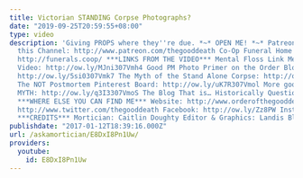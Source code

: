 ```yaml
---
title: Victorian STANDING Corpse Photographs?
date: "2019-09-25T20:59:55+08:00"
type: video
description: 'Giving PROPS where they''re due. *~* OPEN ME! *~* Patreon Link to Support
  this Channel: http://www.patreon.com/thegooddeath Co-Op Funeral Home in Seattle:
  http://funerals.coop/ ***LINKS FROM THE VIDEO*** Mental Floss Link Mentioned in
  Video: http://ow.ly/MJni307Vmh4 Good PM Photo Primer on the Order Blog from a Member:
  http://ow.ly/5si0307Vmk7 The Myth of the Stand Alone Corpse: http://ow.ly/XdZ0307VmlW
  The NOT Postmortem Pinterest Board: http://ow.ly/uK7R307Vmol More good info on the
  MYTH: http://ow.ly/q3I3307VmoS The Blog That is… Historically Questionable: http://ow.ly/hyx7307Vmph
  ***WHERE ELSE YOU CAN FIND ME*** Website: http://www.orderofthegooddeath.com Twitter:
  http://www.twitter.com/thegooddeath Facebook: http://ow.ly/Zz8PW Instagram: http://www.instagram.com/thegooddeath
  ***CREDITS*** Mortician: Caitlin Doughty Editor & Graphics: Landis Blair (@landisblair)'
publishdate: "2017-01-12T18:39:16.000Z"
url: /askamortician/E8DxI8Pn1Uw/
providers:
  youtube:
    id: E8DxI8Pn1Uw
---
```

